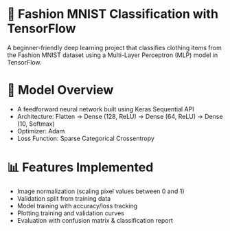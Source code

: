 # 👚 Fashion MNIST Classification with TensorFlow

A beginner-friendly deep learning project that classifies clothing items from the Fashion MNIST dataset using a Multi-Layer Perceptron (MLP) model in TensorFlow.

# 🧠 Model Overview
- A feedforward neural network built using Keras Sequential API
- Architecture: Flatten → Dense (128, ReLU) → Dense (64, ReLU) → Dense (10, Softmax)
- Optimizer: Adam  
- Loss Function: Sparse Categorical Crossentropy

# 📊 Features Implemented
- Image normalization (scaling pixel values between 0 and 1)
- Validation split from training data
- Model training with accuracy/loss tracking
- Plotting training and validation curves
- Evaluation with confusion matrix & classification report
